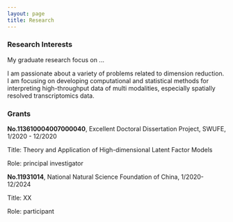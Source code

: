 ```yaml
---
layout: page
title: Research
---
```


### Research Interests

My graduate research focus on ...


I am passionate about a variety of problems related to dimension reduction. I am focusing on 
developing computational and statistical methods for interpreting high-throughput data of multi modalities, especially spatially resolved transcriptomics data.




### Grants

**No.113610004007000040**, Excellent Doctoral Dissertation Project, SWUFE, 1/2020 - 12/2020

Title: Theory and Application of High-dimensional Latent Factor Models

Role: principal investigator

**No.11931014**, National Natural Science Foundation of China, 1/2020-12/2024

Title: XX

Role: participant
